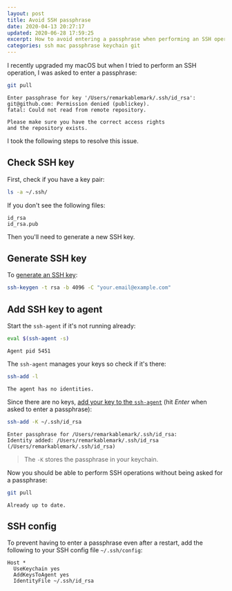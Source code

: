 ```yaml
---
layout: post
title: Avoid SSH passphrase
date: 2020-04-13 20:27:17
updated: 2020-06-28 17:59:25
excerpt: How to avoid entering a passphrase when performing an SSH operation.
categories: ssh mac passphrase keychain git
---
```


<!--email_off-->

I recently upgraded my macOS but when I tried to perform an SSH operation, I was asked to enter a passphrase:

```sh
git pull
```

```
Enter passphrase for key '/Users/remarkablemark/.ssh/id_rsa':
git@github.com: Permission denied (publickey).
fatal: Could not read from remote repository.

Please make sure you have the correct access rights
and the repository exists.
```

I took the following steps to resolve this issue.

## Check SSH key

First, check if you have a key pair:

```sh
ls -a ~/.ssh/
```

If you don't see the following files:

```
id_rsa
id_rsa.pub
```

Then you'll need to generate a new SSH key.

## Generate SSH key

To [generate an SSH key](https://help.github.com/en/github/authenticating-to-github/generating-a-new-ssh-key-and-adding-it-to-the-ssh-agent#generating-a-new-ssh-key):

```sh
ssh-keygen -t rsa -b 4096 -C "your.email@example.com"
```

## Add SSH key to agent

Start the `ssh-agent` if it's not running already:

```sh
eval $(ssh-agent -s)
```

```
Agent pid 5451
```

The `ssh-agent` manages your keys so check if it's there:

```sh
ssh-add -l
```

```
The agent has no identities.
```

Since there are no keys, [add your key to the `ssh-agent`](https://help.github.com/en/github/authenticating-to-github/generating-a-new-ssh-key-and-adding-it-to-the-ssh-agent#adding-your-ssh-key-to-the-ssh-agent) (hit _Enter_ when asked to enter a passphrase):

```sh
ssh-add -K ~/.ssh/id_rsa
```

```
Enter passphrase for /Users/remarkablemark/.ssh/id_rsa:
Identity added: /Users/remarkablemark/.ssh/id_rsa (/Users/remarkablemark/.ssh/id_rsa)
```

> The `-K` stores the passphrase in your keychain.

Now you should be able to perform SSH operations without being asked for a passphrase:

```sh
git pull
```

```
Already up to date.
```

## SSH config

To prevent having to enter a passphrase even after a restart, add the following to your SSH config file `~/.ssh/config`:

```
Host *
  UseKeychain yes
  AddKeysToAgent yes
  IdentityFile ~/.ssh/id_rsa
```

<!--/email_off-->
